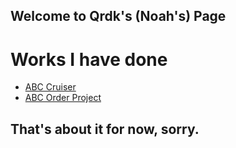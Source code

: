 ## Welcome to Qrdk's (Noah's) Page





# Works I have done
- [ABC Cruiser](https://scratch.mit.edu/projects/261884943/)
- [ABC Order Project](https://scratch.mit.edu/projects/265966283/)

## That's about it for now, sorry.
